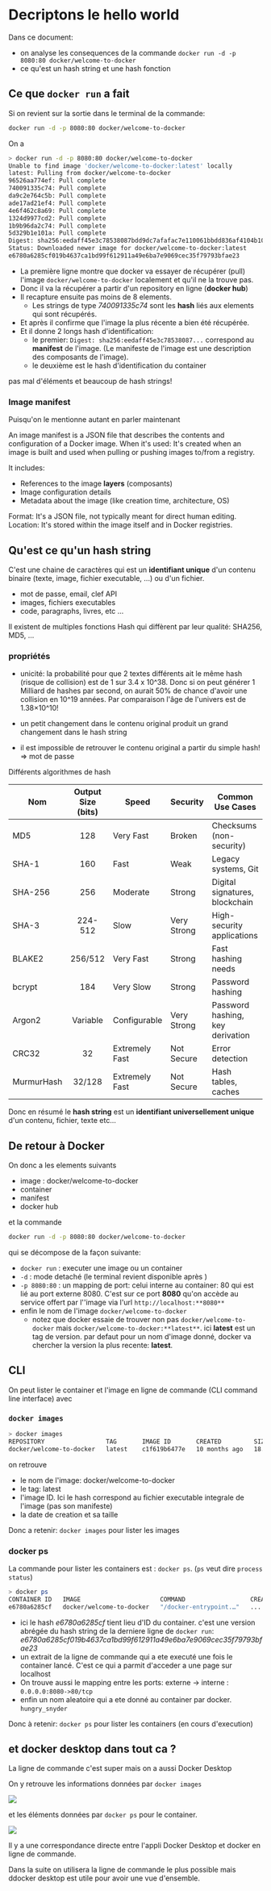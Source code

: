 # Decriptons le hello world

Dans ce document:

- on analyse les consequences de la commande ```docker run -d -p 8080:80 docker/welcome-to-docker```
- ce qu'est un hash string et une hash fonction

## Ce que ```docker run``` a fait

Si on revient sur la sortie dans le terminal de la commande:

```bash
docker run -d -p 8080:80 docker/welcome-to-docker
```

On a

```bash
> docker run -d -p 8080:80 docker/welcome-to-docker
Unable to find image 'docker/welcome-to-docker:latest' locally
latest: Pulling from docker/welcome-to-docker
96526aa774ef: Pull complete
740091335c74: Pull complete
da9c2e764c5b: Pull complete
ade17ad21ef4: Pull complete
4e6f462c8a69: Pull complete
1324d9977cd2: Pull complete
1b9b96da2c74: Pull complete
5d329b1e101a: Pull complete
Digest: sha256:eedaff45e3c78538087bdd9dc7afafac7e110061bbdd836af4104b10f10ab693
Status: Downloaded newer image for docker/welcome-to-docker:latest
e6780a6285cf019b4637ca1bd99f612911a49e6ba7e9069cec35f79793bfae23
```

- La première ligne montre que docker va essayer de récupérer (pull) l'image ```docker/welcome-to-docker``` localement et qu'il ne la trouve pas.
- Donc il va la récupérer a partir d'un repository en ligne (**docker hub**)
- Il recapture ensuite pas moins de 8 elements.
  - Les strings de type _740091335c74_ sont les **hash** liés aux elements qui sont récupérés.
- Et après il confirme que l'image la plus récente a bien été récupérée.
- Et il donne 2 longs hash d'identification:
  - le premier: ```Digest: sha256:eedaff45e3c78538087...``` correspond au **manifest** de l'image. (Le manifeste de l'image est une description des composants de l'image).
  - le deuxième est le hash d'identification du container

pas mal d'éléments et beaucoup de hash strings!

### Image manifest

Puisqu'on le mentionne autant en parler maintenant

An image manifest is a JSON file that describes the contents and configuration of a Docker image.
When it's used: It's created when an image is built and used when pulling or pushing images to/from a registry.

It includes:

- References to the image **layers** (composants)
- Image configuration details
- Metadata about the image (like creation time, architecture, OS)

Format: It's a JSON file, not typically meant for direct human editing.
Location: It's stored within the image itself and in Docker registries.

## Qu'est ce qu'un hash string

C'est une chaine de caractères qui est un **identifiant unique** d'un contenu binaire (texte, image, fichier executable, ...) ou d'un fichier.

- mot de passe, email, clef API
- images, fichiers executables
- code, paragraphs, livres, etc ...

Il existent de multiples fonctions Hash qui diffèrent par leur qualité: SHA256, MD5, ...

### propriétés

- unicité: la probabilité pour que 2 textes différents ait le même hash (risque de collision) est de 1 sur 3.4 x 10^38.
Donc si on peut générer  1 Milliard de hashes par second, on aurait 50% de chance d'avoir une collision en 10^19 années. Par comparaison l'âge de l'univers est de 1.38×10^10!

- un petit changement dans le contenu original produit un grand changement dans le hash string

- il est impossible de retrouver le contenu original a partir du simple hash! => mot de passe

Différents algorithmes de hash

| Nom       | Output Size (bits) | Speed           | Security     | Common Use Cases                      |
|------------|:------------------:|-----------------|--------------|---------------------------------------|
| MD5        | 128                | Very Fast       | Broken       | Checksums (non-security)              |
| SHA-1      | 160                | Fast            | Weak         | Legacy systems, Git                   |
| SHA-256    | 256                | Moderate        | Strong       | Digital signatures, blockchain        |
| SHA-3      | 224-512            | Slow            | Very Strong  | High-security applications            |
| BLAKE2     | 256/512            | Very Fast       | Strong       | Fast hashing needs                    |
| bcrypt     | 184                | Very Slow       | Strong       | Password hashing                      |
| Argon2     | Variable           | Configurable    | Very Strong  | Password hashing, key derivation      |
| CRC32      | 32                 | Extremely Fast  | Not Secure   | Error detection                       |
| MurmurHash | 32/128             | Extremely Fast  | Not Secure   | Hash tables, caches                   |

Donc en résumé le **hash string** est un **identifiant universellement unique** d'un contenu, fichier, texte etc...

## De retour à Docker

On donc a les elements suivants

- image : docker/welcome-to-docker
- container
- manifest
- docker hub

et la commande

```bash
docker run -d -p 8080:80 docker/welcome-to-docker
```

qui se décompose de la façon suivante:

- ```docker run``` : executer une image ou un container
- ```-d``` : mode detaché (le terminal revient disponible après )
- ```-p 8080:80``` :  un mapping de port: celui interne au container: 80  qui est lié au port externe 8080. C'est sur ce port **8080** qu'on accède au service offert par l''image via l'url ```http://localhost:**8080**```
- enfin le nom de l'image ```docker/welcome-to-docker```
  - notez que docker essaie de trouver non pas ```docker/welcome-to-docker``` mais ```docker/welcome-to-docker:**latest**```. ici **latest** est un tag de version. par defaut pour un nom d'image donné, docker va chercher la version la plus recente: **latest**.



## CLI

On peut lister le container et l'image en ligne de commande (CLI command line interface) avec

### ```docker images```

```bash
> docker images
REPOSITORY                 TAG       IMAGE ID       CREATED         SIZE
docker/welcome-to-docker   latest    c1f619b6477e   10 months ago   18.6MB
```

on retrouve

- le nom de l'image: docker/welcome-to-docker
- le tag: latest
- l'image ID. Ici le hash correspond au fichier executable integrale de l'image (pas son manifeste)
- la date de creation et sa taille

Donc a retenir: ```docker images``` pour lister les images

### docker ps

La commande pour lister les containers est : ```docker ps```. (```ps``` veut dire ```process status```)

```bash
> docker ps
CONTAINER ID   IMAGE                      COMMAND                  CREATED      PORTS                  NAMES
e6780a6285cf   docker/welcome-to-docker   "/docker-entrypoint.…"   ...          0.0.0.0:8080->80/tcp   hungry_snyder
```

- ici le hash _e6780a6285cf_ tient lieu d'ID du container. c'est une version abrégée du hash string de la derniere ligne de ```docker run```: _e6780a6285cf019b4637ca1bd99f612911a49e6ba7e9069cec35f79793bfae23_
- un extrait de la ligne de commande qui a ete executé une fois le container lancé. C'est ce qui a parmit d'acceder a une page sur localhost
- On trouve aussi le mapping entre les ports: externe -> interne : ```0.0.0.0:8080->80/tcp```
- enfin un nom aleatoire qui a ete donné au container par docker. ```hungry_snyder```

Donc à retenir: ```docker ps``` pour lister les containers (en cours d'execution)

## et docker desktop dans tout ca ?

La ligne de commande c'est super mais on a aussi Docker Desktop

On y retrouve les informations données par ```docker images```

![](./../../img/docker-desktop-images.png)

et les éléments données par ```docker ps``` pour le container.

![](./../../img/docker-desktop-containers.png)

Il y a une correspondance directe entre l'appli Docker Desktop et docker en ligne de commande.

Dans la suite on utilisera la ligne de commande le plus possible mais ddocker desktop est utile pour avoir une vue d'ensemble.


